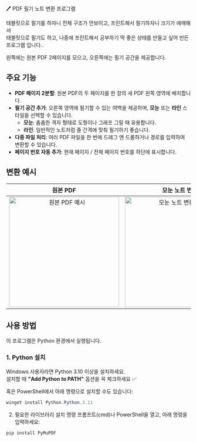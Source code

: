 
🖊️ PDF 필기 노트 변환 프로그램

태블릿으로 필기를 하자니 전체 구조가 안보이고, 프린트해서 필기하자니 크기가 애매해서  
태블릿으로 필기도 하고, 나중에 프린트해서 공부하기 딱 좋은 상태를 만들고 싶어 만든 프로그램 입니다..  
  
왼쪽에는 원본 PDF 2페이지를 모으고, 오른쪽에는 필기 공간을 제공합니다.


## 주요 기능

* **PDF 페이지 2분할**: 원본 PDF의 두 페이지를 한 장의 새 PDF 왼쪽 영역에 배치합니다.
* **필기 공간 추가**: 오른쪽 영역에 필기할 수 있는 여백을 제공하며, **모눈** 또는 **라인** 스타일을 선택할 수 있습니다.
    * **모눈**: 촘촘한 격자 형태로 도형이나 그래프 그릴 때 유용합니다.
    * **라인**: 일반적인 노트처럼 줄 간격에 맞춰 필기하기 좋습니다.
* **다중 파일 처리**: 여러 PDF 파일을 한 번에 드래그 앤 드롭하거나 경로를 입력하여 변환할 수 있습니다.
* **페이지 번호 자동 추가**: 현재 페이지 / 전체 페이지 번호를 하단에 표시합니다.

## 변환 예시

| 원본 PDF | 모눈 노트 변환 | 라인 노트 변환 |
| :---: | :---: | :---: |
| <img width="300" alt="원본 PDF 예시" src="https://github.com/user-attachments/assets/310c89eb-51e0-4d51-bac0-20cac5f5edd9"> | <img width="300" alt="모눈 노트 변환 예시" src="https://github.com/user-attachments/assets/d989b299-4ec0-4b81-9631-a809e1681d71"> | <img width="300" alt="라인 노트 변환 예시" src="https://github.com/user-attachments/assets/dd41c189-06b7-49b2-a1bd-d97366041352"> |

## 사용 방법

이 프로그램은 Python 환경에서 실행됩니다.

### 1. Python 설치
Windows 사용자라면 Python 3.10 이상을 설치하세요.  
설치할 때 **"Add Python to PATH"** 옵션을 꼭 체크하세요 ✅

혹은 PowerShell에서 아래 명령으로 설치할 수도 있습니다:
```powershell
winget install Python.Python.3.11
``` 
2. 필요한 라이브러리 설치
명령 프롬프트(cmd)나 PowerShell을 열고, 아래 명령을 입력하세요:

```powershell
pip install PyMuPDF
``` 
